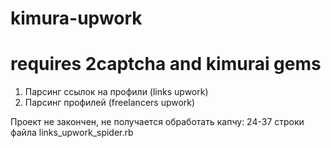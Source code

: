 # kimura-upwork
# requires 2captcha and kimurai gems

1. Парсинг ссылок на профили (links upwork)
2. Парсинг профилей (freelancers upwork)

Проект не закончен, не получается обработать капчу: 24-37 строки файла links_upwork_spider.rb
